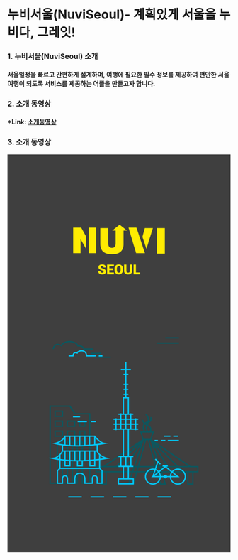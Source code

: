 # 누비서울(NuviSeoul)- 계획있게 서울을 누비다, 그레잇!

### 1. 누비서울(NuviSeoul) 소개
#### 서울일정을 빠르고 간편하게 설계하며, 여행에 필요한 필수 정보를 제공하여 편안한 서울 여행이 되도록 서비스를 제공하는 어플을 만들고자 합니다.   

### 2. 소개 동영상 
#### *Link: [소개동영상](https://google.com )

### 3. 소개 동영상 
![메인화면](/ReadMe.Image/main.jpg)